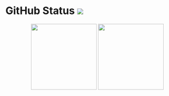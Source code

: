 # GitHub Status ![](https://komarev.com/ghpvc/?username=conka8&color=blueviolet)

<div align="center">
    <img height="180em" src="https://github-readme-stats.vercel.app/api?username=conka8&show_icons=true&theme=github_dark&count_private=true"/>
      <a class='Most-used-languages' href='https://github.com/conka8'>
    <img height="180px" id='github-status' src='https://github-readme-stats.vercel.app/api/top-langs/?username=conka8&layout=compact' />
  </a>
</div>


